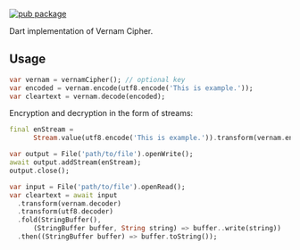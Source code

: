 [![pub package](https://img.shields.io/pub/v/vernam_cipher.svg)](https://pub.dev/packages/vernam_cipher)

Dart implementation of Vernam Cipher.

## Usage

```dart
var vernam = vernamCipher(); // optional key
var encoded = vernam.encode(utf8.encode('This is example.'));
var cleartext = vernam.decode(encoded);
```

Encryption and decryption in the form of streams:

```dart
final enStream =
      Stream.value(utf8.encode('This is example.')).transform(vernam.encoder);

var output = File('path/to/file').openWrite();
await output.addStream(enStream);
output.close();

var input = File('path/to/file').openRead();
var cleartext = await input
  .transform(vernam.decoder)
  .transform(utf8.decoder)
  .fold(StringBuffer(),
      (StringBuffer buffer, String string) => buffer..write(string))
  .then((StringBuffer buffer) => buffer.toString());
```